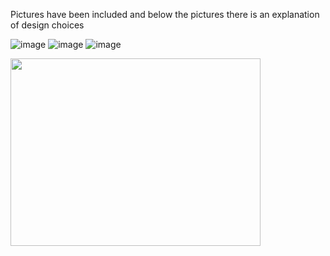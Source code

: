 Pictures have been included and below the pictures there is an explanation of design choices

![image](https://github.com/PetervandenDoel/Robot-Claw/assets/73015873/af0889a6-7423-4307-9a6c-34c6a29ee2d0)
![image](https://github.com/PetervandenDoel/Robot-Claw/assets/73015873/51e9a5e7-8e7a-490d-8dcb-96f2d673c20e )
![image](https://github.com/PetervandenDoel/Robot-Claw/assets/73015873/6382f749-248e-4361-b53c-ef7e72ca8670 )

<img src="https://github.com/PetervandenDoel/Robot-Claw/assets/73015873/af0889a6-7423-4307-9a6c-34c6a29ee2d0" width="400" height="300" />
